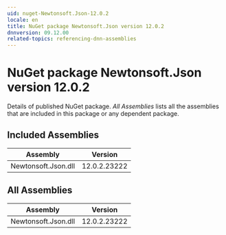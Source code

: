 ```yaml
---
uid: nuget-Newtonsoft.Json-12.0.2
locale: en
title: NuGet package Newtonsoft.Json version 12.0.2
dnnversion: 09.12.00
related-topics: referencing-dnn-assemblies
---
```


# NuGet package Newtonsoft.Json version 12.0.2
Details of published NuGet package.
*All Assemblies* lists all the assemblies that are included in this package or any dependent package.

## Included Assemblies

|Assembly|Version|
|---|---|
|Newtonsoft.Json.dll|12.0.2.23222|

## All Assemblies

|Assembly|Version|
|---|---|
|Newtonsoft.Json.dll|12.0.2.23222|

